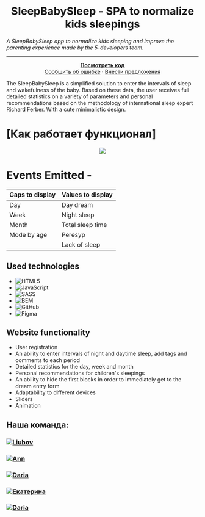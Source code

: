 <h1 align="center">SleepBabySleep - SPA to normalize kids sleepings</h1>

_A SleepBabySleep app to normalize kids sleeping and improve the parenting experience made by the 5-developers team._

---

<p align="center">
    <a href="https://github.com/LoveBosikova/sleepBabySleep"><strong>Посмотреть код</strong></a>
    <br /> 
    <a href="https://github.com/LoveBosikova">Сообщить об ошибке</a>
    ·
    <a href="https://github.com/LoveBosikova">Внести предложения</a>
  </p>
</div>

The SleepBabySleep  is a simplified solution to enter the intervals of sleep and wakefulness of the baby. Based on these data, the user receives full detailed statistics on a variety of parameters and personal recommendations based on the methodology of international sleep expert Richard Ferber. With a cute minimalistic design.

# [Как работает функционал]

<p align="center">
<img src="https://media.giphy.com/media/v1.Y2lkPTc5MGI3NjExNXlwNjJiZTcwa2phMTltcTh2cnRqOWM5YTU2c21lNTN3bDByZ2llOSZlcD12MV9pbnRlcm5hbF9naWZfYnlfaWQmY3Q9Zw/36BfN0PnZUFfh5OVFp/giphy.gif">
</p>

# Events Emitted -

| Gaps to display | Values to display |
| ------ | ---------------------------------- |
| Day | Day dream |
| Week | Night sleep |
| Month | Total sleep time |
| Mode by age | Peresyp |
| | Lack of sleep |

## Used technologies

* ![HTML5](https://img.shields.io/badge/html5-%23E34F26.svg?style=for-the-badge&logo=html5&logoColor=white)
* ![JavaScript](https://img.shields.io/badge/javascript-%23323330.svg?style=for-the-badge&logo=javascript&logoColor=%23F7DF1E)
* ![SASS](https://img.shields.io/badge/SASS-hotpink.svg?style=for-the-badge&logo=SASS&logoColor=white)
* ![BEM](https://img.shields.io/badge/bem-000.svg?style=for-the-badge&logo=bem&logoColor=#000)
* ![GitHub](https://img.shields.io/badge/github-%23121011.svg?style=for-the-badge&logo=github&logoColor=white)
* ![Figma](https://img.shields.io/badge/figma-%23F24E1E.svg?style=for-the-badge&logo=figma&logoColor=white)

## Website functionality
* User registration
* An ability to enter intervals of night and daytime sleep, add tags and comments to each period
* Detailed statistics for the day, week and month
* Personal recommendations for children's sleepings
* An ability to hide the first blocks in order to immediately get to the dream entry form
* Adaptability to different devices
* Sliders
* Animation

## Наша команда:
<h3>
  <a href="https://github.com/LoveBosikova">
    <img alt="Liubov" src="https://img.shields.io/badge/-Liubov-black?style=for-the-badge&logo=github&logoColor=white" />
  </a>
</h3>
<h3>
  <a href="https://github.com/Maznitsina">
    <img alt="Ann" src="https://img.shields.io/badge/-Daria-black?style=for-the-badge&logo=github&logoColor=white" />
  </a>
</h3>
<h3>
  <a href="https://github.com/Daria0908">
    <img alt="Daria" src="https://img.shields.io/badge/-Daria-black?style=for-the-badge&logo=github&logoColor=white" />
  </a>
</h3>

<h3>
  <a href="https://github.com/EkaterinaPashina">
    <img alt="Екатерина" src="https://img.shields.io/badge/-Екатерина-black?style=for-the-badge&logo=github&logoColor=white" />
  </a>
</h3>
<h3>
  <a href="https://github.com/hobotnitsa">
    <img alt="Daria" src="https://img.shields.io/badge/-Daria-black?style=for-the-badge&logo=github&logoColor=white" />
  </a>
</h3>
